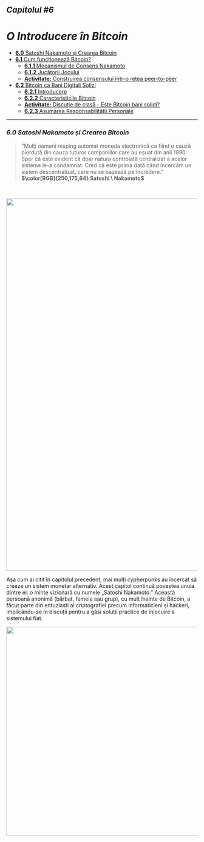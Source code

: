 ## _Capitolul #6_

# ***O Introducere în Bitcoin***

- [**6.0** Satoshi Nakamoto și Crearea Bitcoin](https://github.com/MyFirstBitcoin/Bitcoin-Diploma-2024/blob/main/Web%20View/18.Chapter-6.md#60-satoshi-nakamoto-and-the-creation-of-bitcoin)    
- [**6.1** Cum funcționează Bitcoin?](https://github.com/MyFirstBitcoin/Bitcoin-Diploma-2024/blob/main/Web%20View/18.Chapter-6.md#61-how-does-bitcoin-work)    
  - [**6.1.1** Mecanismul de Consens Nakamoto](https://github.com/MyFirstBitcoin/Bitcoin-Diploma-2024/blob/main/Web%20View/18.Chapter-6.md#611-the-nakamoto-consensus-mechanism)    
  - [**6.1.2** Jucătorii Jocului](https://github.com/MyFirstBitcoin/Bitcoin-Diploma-2024/blob/main/Web%20View/18.Chapter-6.md#612-the-players-of-the-game)    
  - [**Activitate:** Construirea consensului într-o rețea peer-to-peer](https://github.com/MyFirstBitcoin/Bitcoin-Diploma-2024/blob/main/Web%20View/18.Chapter-6.md#class-exercise---consensus-building-in-a-peer-to-peer-network)
- [**6.2** Bitcoin ca Bani Digitali Solizi](https://github.com/MyFirstBitcoin/Bitcoin-Diploma-2024/blob/main/Web%20View/18.Chapter-6.md#62-bitcoin-as-sound-digital-money)    
  - [**6.2.1** Introducere](https://github.com/MyFirstBitcoin/Bitcoin-Diploma-2024/blob/main/Web%20View/18.Chapter-6.md#621-introduction)    
  - [**6.2.2** Caracteristicile Bitcoin](https://github.com/MyFirstBitcoin/Bitcoin-Diploma-2024/blob/main/Web%20View/18.Chapter-6.md#622-bitcoins-features)
  - [**Activitate:** Discuție de clasă - Este Bitcoin bani solidi?](https://github.com/MyFirstBitcoin/Bitcoin-Diploma-2024/blob/main/Web%20View/18.Chapter-6.md#activity-class-discussion---is-bitcoin-sound-money)    
  - [**6.2.3** Asumarea Responsabilității Personale](https://github.com/MyFirstBitcoin/Bitcoin-Diploma-2024/blob/main/Web%20View/18.Chapter-6.md#623-embracing-personal-responsibility)

______________________________________________________________________________________________________

### ***6.0 Satoshi Nakamoto și Crearea Bitcoin***    

> "Mulți oameni resping automat moneda electronică ca fiind o cauză pierdută din cauza tuturor companiilor care au eșuat din anii 1990. Sper că este evident că doar natura controlată centralizat a acelor sisteme le-a condamnat. Cred că este prima dată când încercăm un sistem descentralizat, care nu se bazează pe încredere."
 **$\color[RGB]{250,175,64} Satoshi \ Nakamoto$**

<br/>

<div><p align="center"><img src="Images/16.Chapter-6/10.Bitcoin-prehistory-v2.png" width="980"></div>

Așa cum ai citit în capitolul precedent, mai mulți cypherpunks au încercat să creeze un sistem monetar alternativ. Acest capitol continuă povestea unuia dintre ei: o minte vizionară cu numele „Satoshi Nakamoto.” Această persoană anonimă (bărbat, femeie sau grup), cu mult înainte de Bitcoin, a făcut parte din entuziaști ai criptografiei precum informaticieni și hackeri, implicându-se în discuții pentru a găsi soluții practice de înlocuire a sistemului fiat.

<div><p align="center"><img src="Images/16.Chapter-6/11.One-of-Satoshi-posts-v1.png" width="550"></div>
